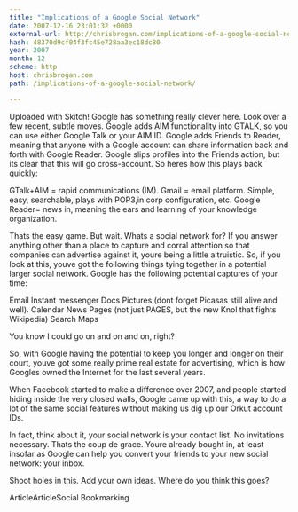 ```yaml
---
title: "Implications of a Google Social Network"
date: 2007-12-16 23:01:32 +0000
external-url: http://chrisbrogan.com/implications-of-a-google-social-network/
hash: 48370d9cf04f3fc45e728aa3ec18dc80
year: 2007
month: 12
scheme: http
host: chrisbrogan.com
path: /implications-of-a-google-social-network/

---
```


Uploaded with Skitch!
 Google has something really clever here. Look over a few recent, subtle moves. Google adds AIM functionality into GTALK, so you can use either Google Talk or your AIM ID. Google adds Friends to Reader, meaning that anyone with a Google account can share information back and forth with Google Reader. Google slips profiles into the Friends action, but its clear that this will go cross-account. So heres how this plays back quickly: 


GTalk+AIM = rapid communications (IM).
Gmail = email platform. Simple, easy, searchable, plays with POP3,in corp configuration, etc.
Google Reader= news in, meaning the ears and learning of your knowledge organization.

Thats the easy game. But wait. Whats a social network for? If you answer anything other than a place to capture and corral attention so that companies can advertise against it, youre being a little altruistic. So, if you look at this, youve got the following things tying together in a potential larger social network. Google has the following potential captures of your time: 


 Email
 Instant messenger
 Docs
 Pictures (dont forget Picasas still alive and well).
 Calendar
 News
 Pages (not just PAGES, but the new Knol that fights Wikipedia)
 Search
 Maps

You know I could go on and on and on, right? 

So, with Google having the potential to keep you longer and longer on their court, youve got some really prime real estate for advertising, which is how Googles owned the Internet for the last several years. 

When Facebook started to make a difference over 2007, and people started hiding inside the very closed walls, Google came up with this, a way to do a lot of the same social features without making us dig up our Orkut account IDs. 

In fact, think about it, your social network is your contact list. No invitations necessary. Thats the coup de grace. Youre already bought in, at least insofar as Google can help you convert your friends to your new social network: your inbox. 

Shoot holes in this. Add your own ideas. Where do you think this goes?

 ArticleArticleSocial Bookmarking
